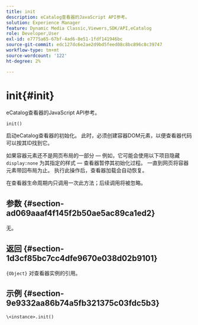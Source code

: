 ```yaml
---
title: init
description: eCatalog查看器的JavaScript API参考。
solution: Experience Manager
feature: Dynamic Media Classic,Viewers,SDK/API,eCatalog
role: Developer,User
exl-id: e7775a65-67bf-4ad6-8e51-1fdf141946bc
source-git-commit: edc127dc6e2ae2d9bd5feed08c8bc896c8c39747
workflow-type: tm+mt
source-wordcount: '122'
ht-degree: 2%

---
```


# init{#init}

eCatalog查看器的JavaScript API参考。

`init()`

启动eCatalog查看器的初始化。 此时，必须创建容器DOM元素，以便查看器代码可以按其ID找到它。

如果容器元素还不是网页布局的一部分 — 例如，它可能会使用以下项目隐藏 `display:none` 为其指定的样式 — 查看器暂停其初始化过程。 一直到网页将容器元素带回布局为止。 执行此操作后，查看器加载会自动恢复。

在查看器生命周期内只调用一次此方法；后续调用将被忽略。

## 参数 {#section-ad069aaaf4f145f2b50ae5ac89ca1ed2}

无。

## 返回 {#section-1d3cf85bc7cc4dfe9670e038d02b9101}

`{Object}` 对查看器实例的引用。

## 示例 {#section-9e9332aa86b74a5fb321375c03fdc5b3}

```
\<instance>.init()
```
